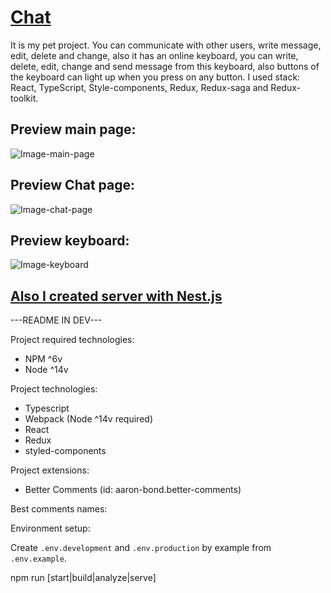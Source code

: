 # [Chat](https://belartale-chat.herokuapp.com/)

It is my pet project. You can communicate with other users, write message, edit, delete and change, also it has an online keyboard, you can write, delete, edit, change and send message from this keyboard, also buttons of the keyboard can light up when you press on any button. I used stack: React, TypeScript, Style-components, Redux, Redux-saga and Redux-toolkit.

## Preview main page:

![Image-main-page](https://user-images.githubusercontent.com/33392042/171019900-aee84de9-4cb3-4559-ae91-919bf265b0ce.png)

## Preview Chat page:
![Image-chat-page](https://user-images.githubusercontent.com/33392042/171020925-561c236d-f82c-4a67-ac12-8a0beecd013c.png)

## Preview keyboard:
![Image-keyboard](https://user-images.githubusercontent.com/33392042/171021451-41f5d3c1-5a8e-4419-b44c-b9cbac7bf673.png)

## [Also I created server with Nest.js](https://github.com/Belartale/chat_backend)


---README IN DEV---

Project required technologies:
- NPM ^6v
- Node ^14v

Project technologies:
- Typescript
- Webpack (Node ^14v required)
- React
- Redux
- styled-components

Project extensions:
 - Better Comments (id: aaron-bond.better-comments)

Best comments names:

<!--Init-->
<!--Core-->
<!--Api-->
<!--Bus-->
<!--Saga-->
<!--Worker-->
<!--Watcher-->
<!--Middleware-->
<!--Slice-->
<!--Reducer-->
<!--Action-->
<!--View-->
<!--Route-->
<!--Page-->
<!--Container-->
<!--Component-->
<!--Element-->
<!--Style-->
<!--Tool-->
<!--Hook-->
<!--Helper-->
<!--Util-->
<!--Constant-->
<!--Asset-->
<!--Font-->
<!--Svg-->
<!--Icon-->
<!--Theme-->
<!--Contract-->
<!--Type-->
<!--Interface-->
<!--?-->
<!--!-->
<!--eslint-->

Environment setup:

Create `.env.development` and `.env.production` by example from `.env.example`.

npm run [start|build|analyze|serve]
